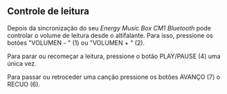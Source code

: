 ## Controle de leitura

Depois da sincronização do seu *Energy Music Box CM1 Bluetooth* pode controlar o volume de leitura desde o altifalante. Para isso, pressione os botões "VOLUMEN - " (1) ou "VOLUMEN + " (2).

Para parar ou recomeçar a leitura, pressione o botão PLAY/PAUSE (4) uma única vez.

Para passar ou retroceder uma canção pressione os botões AVANÇO (7) o RECUO (6).
